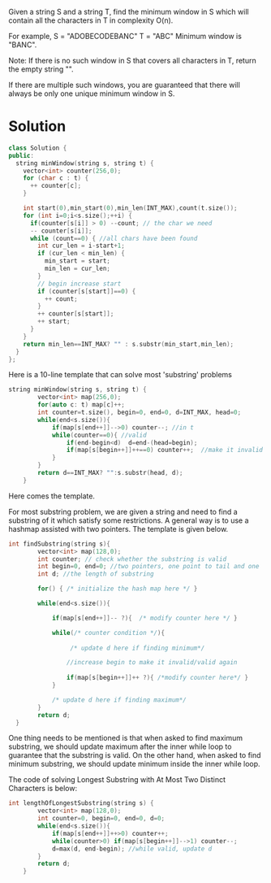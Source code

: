 Given a string S and a string T, find the minimum window in S which will contain all the characters in T in complexity O(n).

For example,
S = "ADOBECODEBANC"
T = "ABC"
Minimum window is "BANC".

Note:
If there is no such window in S that covers all characters in T, return the empty string "".

If there are multiple such windows, you are guaranteed that there will always be only one unique minimum window in S.


# Solution
```cpp
class Solution {
public:
  string minWindow(string s, string t) {
    vector<int> counter(256,0);
    for (char c : t) {
      ++ counter[c];
    }

    int start(0),min_start(0),min_len(INT_MAX),count(t.size());
    for (int i=0;i<s.size();++i) {
      if(counter[s[i]] > 0) --count; // the char we need
      -- counter[s[i]];
      while (count==0) { //all chars have been found
        int cur_len = i-start+1;
        if (cur_len < min_len) {
          min_start = start;
          min_len = cur_len;
        }
        // begin increase start
        if (counter[s[start]]==0) {
          ++ count;
        }
        ++ counter[s[start]];
        ++ start;
      }
    }
    return min_len==INT_MAX? "" : s.substr(min_start,min_len);
  }
};
```  
  
  
Here is a 10-line template that can solve most 'substring' problems
```cpp
string minWindow(string s, string t) {
        vector<int> map(256,0);
        for(auto c: t) map[c]++;
        int counter=t.size(), begin=0, end=0, d=INT_MAX, head=0;
        while(end<s.size()){
            if(map[s[end++]]-->0) counter--; //in t
            while(counter==0){ //valid
                if(end-begin<d)  d=end-(head=begin);
                if(map[s[begin++]]++==0) counter++;  //make it invalid
            }  
        }
        return d==INT_MAX? "":s.substr(head, d);
    }
```

Here comes the template.

For most substring problem, we are given a string and need to find a substring of it which satisfy some restrictions. A general way is to use a hashmap assisted with two pointers. The template is given below.
  
```cpp
int findSubstring(string s){
        vector<int> map(128,0);
        int counter; // check whether the substring is valid
        int begin=0, end=0; //two pointers, one point to tail and one  head
        int d; //the length of substring

        for() { /* initialize the hash map here */ }

        while(end<s.size()){

            if(map[s[end++]]-- ?){  /* modify counter here */ }

            while(/* counter condition */){ 
                 
                 /* update d here if finding minimum*/

                //increase begin to make it invalid/valid again
                
                if(map[s[begin++]]++ ?){ /*modify counter here*/ }
            }  

            /* update d here if finding maximum*/
        }
        return d;
  }
```

One thing needs to be mentioned is that when asked to find maximum substring, we should update maximum after the inner while loop to guarantee that the substring is valid. On the other hand, when asked to find minimum substring, we should update minimum inside the inner while loop.

The code of solving Longest Substring with At Most Two Distinct Characters is below:


```cpp
int lengthOfLongestSubstring(string s) {
        vector<int> map(128,0);
        int counter=0, begin=0, end=0, d=0; 
        while(end<s.size()){
            if(map[s[end++]]++>0) counter++; 
            while(counter>0) if(map[s[begin++]]-->1) counter--;
            d=max(d, end-begin); //while valid, update d
        }
        return d;
    }
```    

